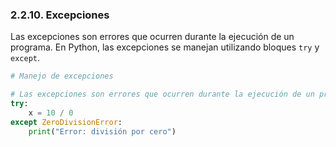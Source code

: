 ### 2.2.10. Excepciones

Las excepciones son errores que ocurren durante la ejecución de un programa. En Python, las excepciones se manejan utilizando bloques `try` y `except`.

```python
# Manejo de excepciones

# Las excepciones son errores que ocurren durante la ejecución de un programa. Python proporciona un mecanismo para manejar excepciones que permite al programador controlar lo que sucede cuando ocurre un error.
try:
    x = 10 / 0
except ZeroDivisionError:
    print("Error: división por cero")

```
